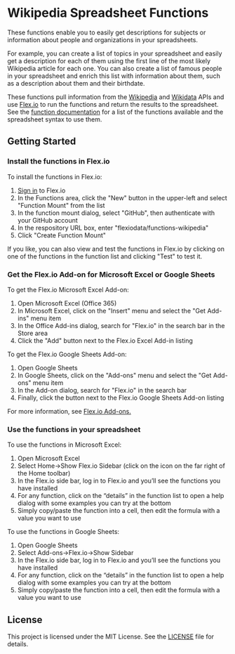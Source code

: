 # Wikipedia Spreadsheet Functions

These functions enable you to easily get descriptions for subjects or information about people and organizations in your spreadsheets.

For example, you can create a list of topics in your spreadsheet and easily get a description for each of them using the first line of the most likely Wikipedia article for each one. You can also create a list of famous people in your spreadsheet and enrich this list with information about them, such as a description about them and their birthdate.

These functions pull information from the [Wikipedia](https://www.wikipedia.org/) and [Wikidata](https://www.wikidata.org/) APIs and use [Flex.io](https://www.flex.io) to run the functions and return the results to the spreadsheet. See the [function documentation](https://www.flex.io/integrations/wikipedia#functions-and-syntax) for a list of the functions available and the spreadsheet syntax to use them.

## Getting Started

### Install the functions in Flex.io

To install the functions in Flex.io:

1. [Sign in](https://www.flex.io/app/signin) to Flex.io
2. In the Functions area, click the "New" button in the upper-left and select "Function Mount" from the list
3. In the function mount dialog, select "GitHub", then authenticate with your GitHub account
4. In the respository URL box, enter "flexiodata/functions-wikipedia"
5. Click "Create Function Mount"

If you like, you can also view and test the functions in Flex.io by clicking on one of the functions in the function list and clicking "Test" to test it.

### Get the Flex.io Add-on for Microsoft Excel or Google Sheets

To get the Flex.io Microsoft Excel Add-on:

1. Open Microsoft Excel (Office 365)
2. In Microsoft Excel, click on the "Insert" menu and select the "Get Add-ins" menu item
3. In the Office Add-ins dialog, search for "Flex.io" in the search bar in the Store area
4. Click the "Add" button next to the Flex.io Excel Add-in listing

To get the Flex.io Google Sheets Add-on:

1. Open Google Sheets
2. In Google Sheets, click on the "Add-ons" menu and select the "Get Add-ons" menu item
3. In the Add-on dialog, search for "Flex.io" in the search bar
4. Finally, click the button next to the Flex.io Google Sheets Add-on listing

For more information, see [Flex.io Add-ons.](https://www.flex.io/add-ons)

### Use the functions in your spreadsheet

To use the functions in Microsoft Excel:

1. Open Microsoft Excel
2. Select Home->Show Flex.io Sidebar (click on the icon on the far right of the Home toolbar)
3. In the Flex.io side bar, log in to Flex.io and you’ll see the functions you have installed
4. For any function, click on the “details” in the function list to open a help dialog with some examples you can try at the bottom
5. Simply copy/paste the function into a cell, then edit the formula with a value you want to use

To use the functions in Google Sheets:

1. Open Google Sheets
2. Select Add-ons->Flex.io->Show Sidebar
2. In the Flex.io side bar, log in to Flex.io and you’ll see the functions you have installed
3. For any function, click on the “details” in the function list to open a help dialog with some examples you can try at the bottom
4. Simply copy/paste the function into a cell, then edit the formula with a value you want to use

## License

This project is licensed under the MIT License. See the [LICENSE](LICENSE) file for details.


